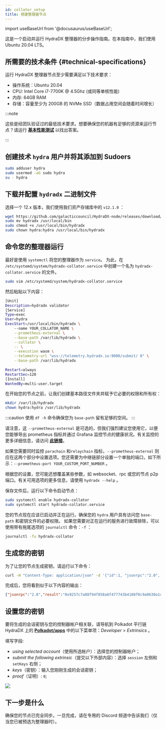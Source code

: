```yaml
---
id: collator_setup
title: 搭建整理器节点
---
```


import useBaseUrl from '@docusaurus/useBaseUrl';

这是一个启动并运行 HydraDX 整理器的分步操作指南。在本指南中，我们使用 Ubuntu 20.04 LTS。

## 所需要的技术条件 {#technical-specifications}

运行 HydraDX 整理器节点至少需要满足以下技术要求：

* 操作系统：Ubuntu 20.04
* CPU: Intel Core i7-7700K @ 4.5Ghz (或同等单核性能)
* 内存: 64GB RAM
* 存储：容量至少为 200GB 的 NVMe SSD（数据占用空间会随着时间增长）

:::note

这些是经团队验证过的最低技术要求。想要确保您的机器有足够的资源来运行节点？请运行 **[基本性能测试](/performance_benchmark)** 以找出答案。

:::

## 创建技术 `hydra` 用户并将其添加到 Sudoers

```bash
sudo adduser hydra
sudo usermod -aG sudo hydra
su - hydra
```

## 下载并配置 `hydradx` 二进制文件

选择一个 12.x 版本，我们使用我们资产存储库中的 `v12.1.0` ：

```bash
wget https://github.com/galacticcouncil/HydraDX-node/releases/download/v12.1.0/hydradx
sudo mv hydradx /usr/local/bin
sudo chmod +x /usr/local/bin/hydradx
sudo chown hydra:hydra /usr/local/bin/hydradx

```

## 命令您的整理器运行

最好是使用 `systemctl` 将您的整理器作为 `service`。 为此，在 `/etc/systemd/system/hydradx-collator.service` 中创建一个名为 `hydradx-collator.service` 的文件。

```bash
sudo vim /etc/systemd/system/hydradx-collator.service
```

然后粘贴以下内容：

```bash
[Unit]
Description=hydradx validator
[Service]
Type=exec
User=hydra
ExecStart=/usr/local/bin/hydradx \
    --name YOUR_COLLATOR_NAME \
    --prometheus-external \
    --base-path /var/lib/hydradx \
    --collator \
    -- \
    --execution wasm \
    --telemetry-url "wss://telemetry.hydradx.io:9000/submit/ 0" \
    --base-path /var/lib/hydradx
    
Restart=always
RestartSec=120
[Install]
WantedBy=multi-user.target
```

在开始您的节点之前，让我们创建基本路径文件夹并赋予它必要的权限和所有权：

```bash
mkdir /var/lib/hydradx
chown hydra:hydra /var/lib/hydradx
```

:::caution
使用 `df -h` 命令确保您为 `base-path` 留有足够的空间。
:::

请注意，这 `--prometheus-external` 是可选的，但我们强烈建议您使用它，以便您能够导出 prometheus 指标并通过 Grafana 监控节点的健康状况。有关监控的更多详细信息，请访问 **[此链接](https://docs.hydradx.io/node_monitoring/)**。

如果您需要同时监控 `parachain` 和`relaychain` 指标，`--prometheus-external` 则应在这两个部分中设置选项。您还需要为中继链部分设置一个单独的端口，如下所示：`--prometheus-port YOUR_CUSTOM_PORT_NUMBER` 。

根据您的设置，您可能还想覆盖某些参数，如 websocket、rpc 或您的节点 p2p 端口。有关可用选项的更多信息，请使用 `hydradx --help` 。

保存文件后，运行以下命令启动节点：

```bash
sudo systemctl enable hydradx-collator
sudo systemctl start hydradx-collator.service
```

您的节点现在应该已启动并正在运行。确保您的 `hydra` 用户具有访问您 `base-path` 和密钥文件的必要权限。
如果您需要对正在运行的服务进行故障排除，可以使用带有拖尾选项的 `journalctl` 命令：`-f` ：

```bash
journalctl -fu hydradx-collator
```

## 生成您的密钥

为了让您的节点生成密钥，请运行以下命令：

```bash
curl -H "Content-Type: application/json" -d '{"id":1, "jsonrpc":"2.0", "method": "author_rotateKeys", "params":[]}' http://localhost:9933
```

完成后，您将看到似于以下内容的输出：

```json
{"jsonrpc":"2.0","result":"0x9257c7a88f94f858a6f477743b4180f0c9a0630a1cea85c3f47dc6ca78e503767089bebe02b18765232ecd67b35a7fb18fc3027613840f27aca5a5cc300775391cf298af0f0e0342d0d0d873b1ec703009c6816a471c64b5394267c6fc583c31884ac83d9fed55d5379bbe1579601872ccc577ad044dd449848da1f830dd3e45","id":1}
```

## 设置您的密钥

要将生成的会话密钥与您的控制器帐户相关联，请导航到 Polkadot 平行链 HydraDX 上的 **[Polkadot/apps](https://polkadot.js.org/apps/?rpc=wss%253A%252F%252Frpc.hydradx.cloud#/extrinsics)** 中的以下菜单项：*Developer* > *Extrinsics* 。

填写字段:

- *using selected account*（使用所选帐户）：选择您的控制器帐户；
- *submit the following extrinsic*（提交以下外部内容）：选择 `session` 左侧和`setKeys` 右侧；
- *keys*（密钥）：输入您刚刚生成的会话密钥；
- *proof*（证明）: `0`;

<div style={{textAlign: 'center'}}>
  <img src={useBaseUrl('/collator-node/session-keys.png')} />
</div>  

## 下一步是什么

确保您的节点已完全同步。一旦完成，请在专用的 Discord 频道中告诉我们（仅当您已被预选为整理器时）。
